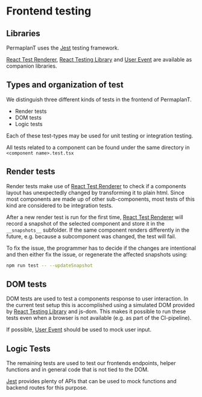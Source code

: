 # Frontend testing

## Libraries

PermaplanT uses the [Jest](https://jestjs.io) testing framework.

[React Test Renderer](https://legacy.reactjs.org/docs/test-renderer.html), [React Testing Library](https://testing-library.com/docs/react-testing-library/intro/) and [User Event](https://testing-library.com/docs/user-event/intro) are available as companion libraries.

## Types and organization of test

We distinguish three different kinds of tests in the frontend of PermaplanT.

- Render tests
- DOM tests
- Logic tests

Each of these test-types may be used for unit testing or integration testing.

All tests related to a component can be found under the same directory in `<component name>.test.tsx`

## Render tests

Render tests make use of [React Test Renderer](https://legacy.reactjs.org/docs/test-renderer.html) to check if a components layout has unexpectedly changed by transforming it to plain html.
Since most components are made up of other sub-components, most tests of this kind are considered to be integration tests.

After a new render test is run for the first time, [React Test Renderer](https://legacy.reactjs.org/docs/test-renderer.html) will record a snapshot of the selected component and store it in the `__snapshots__` subfolder.
If the same component renders differently in the future, e.g. because a subcomponent was changed, the test will fail.

To fix the issue, the programmer has to decide if the changes are intentional and then either fix the issue, or regenerate the affected snapshots using:

```bash
npm run test -- --updateSnapshot
```

## DOM tests

DOM tests are used to test a components response to user interaction.
In the current test setup this is accomplished using a simulated DOM provided by [React Testing Library](https://testing-library.com/docs/react-testing-library/intro/) and js-dom.
This makes it possible to run these tests even when a browser is not available (e.g. as part of the CI-pipeline).

If possible, [User Event](https://testing-library.com/docs/user-event/intro) should be used to mock user input.

## Logic Tests

The remaining tests are used to test our frontends endpoints, helper functions and in general code that is not tied to the DOM.

[Jest](https://jestjs.io) provides plenty of APIs that can be used to mock functions and backend routes for this purpose.
